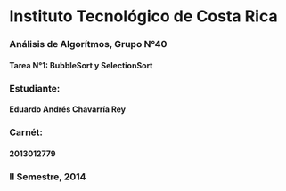 # Instituto Tecnológico de Costa Rica
### Análisis de Algorítmos, Grupo N°40
####  Tarea N°1: BubbleSort y SelectionSort
### Estudiante:  
#### Eduardo Andrés Chavarría Rey
### Carnét:  
#### 2013012779
### II Semestre, 2014
